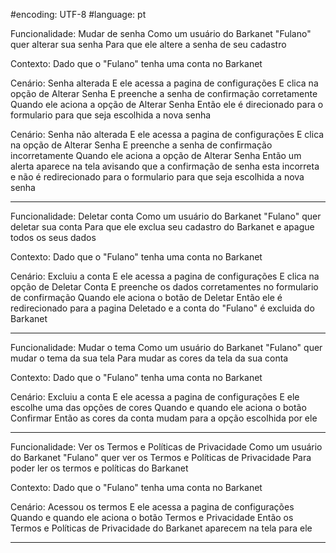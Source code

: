 #encoding: UTF-8
#language: pt

Funcionalidade: Mudar de senha
Como um usuário do Barkanet
"Fulano" quer alterar sua senha
Para que ele altere a senha de seu cadastro

Contexto:
Dado que o "Fulano" tenha uma conta no Barkanet

Cenário: Senha alterada
E ele acessa a pagina de configurações
E clica na opção de Alterar Senha
E preenche a senha de confirmação corretamente
Quando ele aciona a opção de Alterar Senha
Então ele é direcionado para o formulario para que seja escolhida a nova senha

Cenário: Senha não alterada
E ele acessa a pagina de configurações
E clica na opção de Alterar Senha
E preenche a senha de confirmação incorretamente
Quando ele aciona a opção de Alterar Senha
Então um alerta aparece na tela avisando que a confirmação de senha esta incorreta e não é redirecionado para o formulario para que seja escolhida a nova senha  

--------------------------------------------------------------------------------------------------------------

Funcionalidade: Deletar conta
Como um usuário do Barkanet
"Fulano" quer deletar sua conta
Para que ele exclua seu cadastro do Barkanet e apague todos os seus dados

Contexto:
Dado que o "Fulano" tenha uma conta no Barkanet

Cenário: Excluiu a conta
E ele acessa a pagina de configurações
E clica na opção de Deletar Conta
E preenche os dados corretamentes no formulario de confirmação
Quando ele aciona o botão de Deletar
Então ele é redirecionado para a pagina Deletado e a conta do "Fulano" é excluida do Barkanet 

--------------------------------------------------------------------------------------------------------------

Funcionalidade: Mudar o tema
Como um usuário do Barkanet
"Fulano" quer mudar o tema da sua tela
Para mudar as cores da tela da sua conta

Contexto:
Dado que o "Fulano" tenha uma conta no Barkanet

Cenário: Excluiu a conta
E ele acessa a pagina de configurações
E ele escolhe uma das opções de cores
Quando e quando ele aciona o botão Confirmar
Então as cores da conta mudam para a opção escolhida por ele

--------------------------------------------------------------------------------------------------------------

Funcionalidade: Ver os Termos e Políticas de Privacidade
Como um usuário do Barkanet
"Fulano" quer ver os Termos e Políticas de Privacidade
Para poder ler os termos e políticas do Barkanet

Contexto:
Dado que o "Fulano" tenha uma conta no Barkanet

Cenário: Acessou os termos
E ele acessa a pagina de configurações
Quando e quando ele aciona o botão Termos e Privacidade
Então os Termos e Políticas de Privacidade do Barkanet aparecem na tela para ele

--------------------------------------------------------------------------------------------------------------